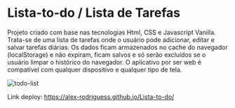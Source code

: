 # Lista-to-do / Lista de Tarefas
Projeto criado com base nas tecnologias Html, CSS e Javascript Vanilla.
Trata-se de uma lista de tarefas onde o usuário pode adicionar, editar e salvar tarefas diárias.
Os dados ficam armazenados no cache do navegador (localStorage) e não expiram, ficam salvos e só serão excluídos 
se o usuário limpar o histórico do navegador.
O aplicativo por ser web é compatível com qualquer dispositivo e qualquer tipo de tela.


![todo-list](https://user-images.githubusercontent.com/94028723/213191949-063c1077-162a-415e-ad26-7f51920505a1.png)


Link deploy: https://alex-rodriguess.github.io/Lista-to-do/
